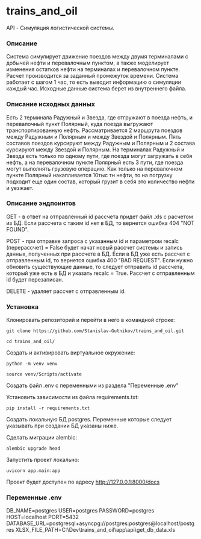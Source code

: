 # trains_and_oil
API - Симуляция логистической системы.

### Описание ###
Система симулирует движение поездов между двумя терминалами с добычей нефти и перевалочным пунктом, а также моделирует изменения остатков нефти на терминалах и перевалочном пункте. Расчет производится за заданный промежуток времени. Система работает с шагом 1 час, то есть выводит информацию о симуляции каждый час. Исходные данные система берет из внутреннего файла.

### Описание исходных данных ###
Есть 2 терминала Радужный и Звезда, где отгружают в поезда нефть, и перевалочный пункт Полярный, куда поезда выгружают транспортированную нефть. Рассматривается 2 маршрута поездов между Радужным и Полярным и между Звездой и Полярным. Пять составов поездов курсируют между Радужным и Полярным и 2 состава курсируют между Звездой и Полярным. На терминалах Радужный и Звезда есть только по одному пути, где поезда могут загружать в себя нефть, а на перевалочном пункте Полярный есть 3 пути, где поезда могут выполнять грузовую операцию. Как только на перевалочном пункте Полярный накапливается 10тыс тн нефти, то на погрузку подходит еще один состав, который грузит в себя это количество нефти и уезжает.

### Описание эндпоинтов ###

GET - в ответ на отправленный id рассчета придет файл .xls с расчетом из БД. Если рассчета с таким id нет в БД, то вернется ошибка 404 "NOT FOUND".

POST - при отправке запроса с указанным id и параметром recalc (перерассчет) = False будет начат новый рассчет системы и запись данных, полученных при рассчете в БД. Если в БД уже есть рассчет с отправленным id, то вернется ошибка 400 "BAD REQUEST". Если нужно обновить существующие данные, то следует отправить id рассчета, который уже есть в БД и указать recalc = True. Рассчет с отправленным id будет перезаписан.

DELETE - удаляет рассчет с отправленным id.

### Установка ###

Клонировать репозиторий и перейти в него в командной строке:

```
git clone https://github.com/Stanislav-Gutnikov/trains_and_oil.git
```
```
cd trains_and_oil/
```

Cоздать и активировать виртуальное окружение:

```
python -m venv venv
```
```
source venv/Scripts/activate
```

Создать файл .env с переменными из раздела "Переменные .env"


Установить зависимости из файла requirements.txt:

```
pip install -r requirements.txt
```

Создать локальную БД postgres. Переменные которые следует указывать при создании БД указаны ниже.


Сделать миграции alembic:

```
alembic upgrade head
```

Запустить проект локально:

```
uvicorn app.main:app
```

Проект будет доступен по адресу http://127.0.0.1:8000/docs


### Переменные .env ###

DB_NAME=postgres
USER=postgres
PASSWORD=postgres
HOST=localhost
PORT=5432
DATABASE_URL=postgresql+asyncpg://postgres:postgres@localhost/postgres
XLSX_FILE_PATH=C:\\Dev\\trains_and_oil\\app\\api\\get_db_data.xls
